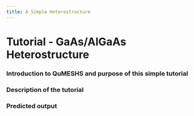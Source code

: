 ```yaml
---
title: A Simple Heterostructure
---
```


# Tutorial - GaAs/AlGaAs Heterostructure

### Introduction to QuMESHS and purpose of this simple tutorial

### Description of the tutorial

### Predicted output
